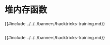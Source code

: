 # 堆内存函数

{{#include ../../../banners/hacktricks-training.md}}

##

{{#include ../../../banners/hacktricks-training.md}}
